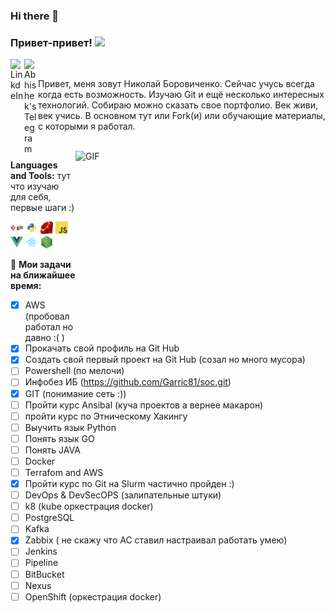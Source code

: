 ### Hi there 👋

<!--
**Garric81/Garric81** 
is a ✨ _special_ ✨ repository because its `README.md` (this file) appears on your GitHub profile.

Here are some ideas to get you started:

- 🔭 I’m currently working on ...
- 🌱 I’m currently learning ...
- 👯 I’m looking to collaborate on ...
- 🤔 I’m looking for help with ...
- 💬 Ask me about ...
- 📫 How to reach me: ...
- 😄 Pronouns: ...
- ⚡ Fun fact: ...
-->
### Привет-привет! <img src="https://media.giphy.com/media/hvRJCLFzcasrR4ia7z/giphy.gif" width="25px">

<a href="https://www.linkedin.com/in/your_profile">
  <img align="left" alt="LinkdeIn" width="22px" src="https://cdn.jsdelivr.net/npm/simple-icons@v3/icons/linkedin.svg" />
</a>
<a href="https://t.me/your_profile">
  <img align="left" alt="Abhishek's Telegram" width="22px" src="https://cdn.jsdelivr.net/npm/simple-icons@v3/icons/telegram.svg" />
</a>

<br />

Привет, меня зовут Николай Боровиченко. Сейчас учусь всегда когда есть возможность. Изучаю Git и ещё несколько интересных технологий. Собираю можно сказать свое портфолио. Век живи, век учись. В основном тут или Fork(и)  или обучающие материалы, с которыми я работал.

<br />

<img align="right" alt="GIF" src="https://raw.githubusercontent.com/kalashnikov-ulmic/kalashnikov-ulmic/main/%D0%A3%D1%87%D1%83%D1%81%D1%8C%20%D0%BD%D0%B0%20Slurm.png?raw=true" width="400" height="280" />
  
**Languages and Tools:**   тут что  изучаю  для себя,  первые шаги :) 

<code><img height="20" src="https://raw.githubusercontent.com/github/explore/80688e429a7d4ef2fca1e82350fe8e3517d3494d/topics/git/git.png"></code>
<code><img height="20" src="https://raw.githubusercontent.com/github/explore/80688e429a7d4ef2fca1e82350fe8e3517d3494d/topics/python/python.png"></code>
<code><img height="20" src="https://raw.githubusercontent.com/github/explore/80688e429a7d4ef2fca1e82350fe8e3517d3494d/topics/ruby/ruby.png"></code>
<code><img height="20" src="https://raw.githubusercontent.com/github/explore/80688e429a7d4ef2fca1e82350fe8e3517d3494d/topics/javascript/javascript.png"></code>
<code><img height="20" src="https://raw.githubusercontent.com/github/explore/80688e429a7d4ef2fca1e82350fe8e3517d3494d/topics/vue/vue.png"></code>
<code><img height="20" src="https://raw.githubusercontent.com/github/explore/80688e429a7d4ef2fca1e82350fe8e3517d3494d/topics/react/react.png"></code>
<code><img height="20" src="https://raw.githubusercontent.com/github/explore/80688e429a7d4ef2fca1e82350fe8e3517d3494d/topics/nodejs/nodejs.png"></code>

🚧 **Мои задачи на ближайшее время:**
<!-- TODO-IST:START -->
* [x] AWS (пробовал  работал но давно :( )  
* [x]  Прокачать свой профиль на Git Hub
* [x]  Создать свой первый проект на Git Hub (созал но много мусора)
* [ ]  Powershell (по мелочи)  
* [ ]  Инфобез ИБ (https://github.com/Garric81/soc.git)
* [x]  GIT (понимание сеть :))
* [ ]  Пройти курс Ansibal (куча проектов  а вернее макарон)
* [ ]  пройти курс по Этническому  Хакингу
* [ ]  Выучить  язык Python
* [ ]  Понять язык GO
* [ ]  Понять JAVA
* [ ]  Docker
* [ ]  Terrafom and AWS
* [x]  Пройти курс по Git на Slurm частично  пройден :)
* [ ]  DevOps & DevSecOPS (залипательные  штуки)
* [ ]  k8  (kube оркестрация  docker)
* [ ]  PostgreSQL
* [ ]  Kafka
* [x]  Zabbix ( не скажу  что АС  ставил  настраивал  работать  умею) 
* [ ]  Jenkins
* [ ]  Pipeline
* [ ]  BitBucket
* [ ]  Nexus
* [ ]  OpenShift (оркестрация  docker) 
<!-- TODO-IST:END -->
